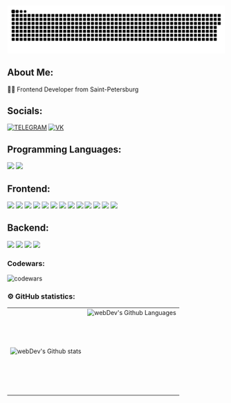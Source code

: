 <div align="center">
    <p align="center">
      <img width="600" src="github-snake.svg" alt="snake"/>
   </p>
</div>

## About Me:
👨‍💻 Frontend Developer from Saint-Petersburg<br/>

## Socials: 
[![TELEGRAM](https://img.shields.io/badge/TELEGRAM-29293e?style=for-the-badge&logo=telegram)](https://t.me/MosenkovKonstantin)
[![VK](https://img.shields.io/badge/vkontakte-29293e?style=for-the-badge&logo=vk&logoColor=0077FF)](https://vk.com/id344077639)

## Programming Languages:
<p dir="auto">
  <img src="https://camo.githubusercontent.com/70c409576d0022c18a69a7016b03b6148bf40a4fae10bc055cef500efb3d83bd/68747470733a2f2f696d672e736869656c64732e696f2f62616467652f4a6176615363726970742d3238326333343f6c6f676f3d6a617661736372697074" height="25" data-canonical-src="https://img.shields.io/badge/JavaScript-282c34?logo=javascript" style="max-width: 100%;">
  <img src="https://camo.githubusercontent.com/345fe0d87e3fdccd7ada286d9fc424456679248e365a07035df0e1a3b37da1cf/68747470733a2f2f696d672e736869656c64732e696f2f62616467652f547970655363726970742d3238326333343f6c6f676f3d74797065736372697074266c6f676f436f6c6f723d333637666366" height="25" data-canonical-src="https://img.shields.io/badge/TypeScript-282c34?logo=typescript&amp;logoColor=367fcf" style="max-width: 100%;">
</p>

## Frontend:
<p dir="auto">
  <img src="https://img.shields.io/badge/Svelte-FF3E00?logo=svelte&logoColor=white" height="25" style="max-width: 100%;">
  <img src="https://img.shields.io/badge/SvelteKit-FF3E00?logo=svelte&logoColor=white" height="25" style="max-width: 100%;">
  <img src="https://img.shields.io/badge/Vite-646CFF?logo=vite&logoColor=white" height="25" style="max-width: 100%;">
  <img src="https://img.shields.io/badge/React-61DAFB?logo=react&logoColor=black" height="25" style="max-width: 100%;">
  <img src="https://img.shields.io/badge/Redux_Toolkit-764ABC?logo=redux&logoColor=white" height="25" style="max-width: 100%;">
  <img src="https://img.shields.io/badge/React_Hook_Form-EC5990?logo=react-hook-form&logoColor=white" height="25" style="max-width: 100%;">
  <img src="https://img.shields.io/badge/React_Router-CA4245?logo=react-router&logoColor=white" height="25" style="max-width: 100%;">
  <img src="https://img.shields.io/badge/Axios-5A29E4?logo=axios&logoColor=white" height="25" style="max-width: 100%;">
  <img src="https://img.shields.io/badge/Webpack-8DD6F9?logo=webpack&logoColor=black" height="25" style="max-width: 100%;">
  <img src="https://img.shields.io/badge/Jest-C21325?logo=jest&logoColor=white" height="25" style="max-width: 100%;">
  <img src="https://img.shields.io/badge/Tailwind_CSS-38B2AC?logo=tailwind-css&logoColor=white" height="25" style="max-width: 100%;">
  <img src="https://img.shields.io/badge/Ant_Design-0170FE?logo=ant-design&logoColor=white" height="25" style="max-width: 100%;">
  <img src="https://img.shields.io/badge/Material_UI-0081CB?logo=mui&logoColor=white" height="25" style="max-width: 100%;">
</p>

## Backend:
<p dir="auto">
    <img src="https://camo.githubusercontent.com/fb7517ec8f1eca4a0c06bb7b3e5b3438fc49bf68ed1606e08c7931320c872dd9/68747470733a2f2f696d672e736869656c64732e696f2f62616467652f4e6f64654a532d3238326333343f6c6f676f3d6e6f64652e6a73" height="25" data-canonical-src="https://img.shields.io/badge/NodeJS-282c34?logo=node.js" style="max-width: 100%;">
    <img src="https://camo.githubusercontent.com/e0ff3b354c83751485bf1938b02537e37a04bd5388e7d9718186aac9c4921e60/68747470733a2f2f696d672e736869656c64732e696f2f62616467652f457870726573732d3238326333343f6c6f676f3d65787072657373" height="25" data-canonical-src="https://img.shields.io/badge/Express-282c34?logo=express" style="max-width: 100%;">
    <img src="https://camo.githubusercontent.com/3f8e7175a220bca7e47653603567b179cf1a521777e3d6e1172a137e6f1e2359/68747470733a2f2f696d672e736869656c64732e696f2f62616467652f506f737467726553514c2d3238326333343f6c6f676f3d706f737467726573716c" height="25" data-canonical-src="https://img.shields.io/badge/PostgreSQL-282c34?logo=postgresql" style="max-width: 100%;">
    <img src="https://camo.githubusercontent.com/88b1013c45e69fef91db8090cf90aa27dbe28bd2f85f695c1b55b26785ff85cc/68747470733a2f2f696d672e736869656c64732e696f2f62616467652f53657175656c697a652d3238326333343f6c6f676f3d73657175656c697a65" height="25" data-canonical-src="https://img.shields.io/badge/Sequelize-282c34?logo=sequelize" style="max-width: 100%;">
</p>

### Codewars:

![codewars](https://www.codewars.com/users/Konstantin%20Mosenkov/badges/large)

### ⚙️ GitHub statistics:

<table>
  <tr>
    <td>
      <img align="left" src="http://github-readme-streak-stats.herokuapp.com?user=Konstantin-Mosenkov&theme=dark&background=000000" alt="webDev's Github stats" /> 
    </td>
    <td>
      <img height="195px" align="right" alt="webDev's Github Languages" src="https://github-readme-stats-sigma-five.vercel.app/api/top-langs/?username=Konstantin-Mosenkov&layout=compact&theme=vision-friendly-dark" /> 
    </td>
  </tr>
</table>
